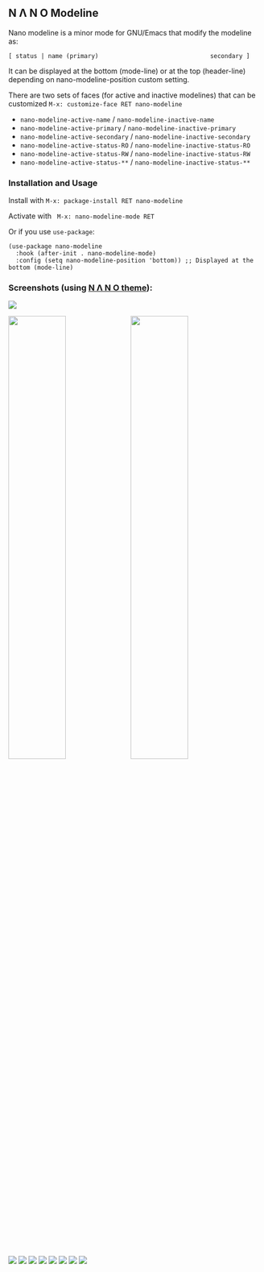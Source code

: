 ## N Λ N O Modeline

Nano modeline is a minor mode for GNU/Emacs that modify the modeline as:

`[ status | name (primary)                               secondary ]`

It can be displayed at the bottom (mode-line) or at the top (header-line)
depending on nano-modeline-position custom setting.

There are two sets of faces (for active and inactive modelines) that
can be customized `M-x: customize-face RET nano-modeline`

- `nano-modeline-active-name`      / `nano-modeline-inactive-name`
- `nano-modeline-active-primary`   / `nano-modeline-inactive-primary`
- `nano-modeline-active-secondary` / `nano-modeline-inactive-secondary`
- `nano-modeline-active-status-RO` / `nano-modeline-inactive-status-RO`
- `nano-modeline-active-status-RW` / `nano-modeline-inactive-status-RW`
- `nano-modeline-active-status-**` / `nano-modeline-inactive-status-**`

### Installation and Usage

Install with `M-x: package-install RET nano-modeline`

Activate with ` M-x: nano-modeline-mode RET`

Or if you use `use-package`:

``` elisp
(use-package nano-modeline
  :hook (after-init . nano-modeline-mode)
  :config (setq nano-modeline-position 'bottom)) ;; Displayed at the bottom (mode-line)
```

### Screenshots (using [N Λ N O theme](https://github.com/rougier/nano-theme)):

![](images/nano-modeline.png)

<div>
<img src="./images/nano-modeline-light.png" width=47.5%>
<img src="./images/nano-modeline-dark.png"  width=47.5%>
</div>

![](images/nano-modeline-default.png)
![](images/nano-modeline-mu4e.png)
![](images/nano-modeline-deft.png)
![](images/nano-modeline-agenda.png)
![](images/nano-modeline-elfeed.png)
![](images/nano-modeline-term.png)
![](images/nano-modeline-capture.png)
![](images/nano-modeline-docview.png)



